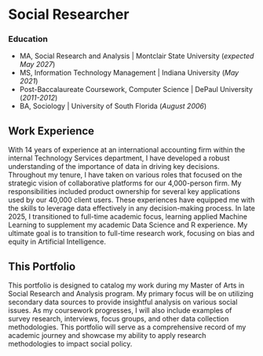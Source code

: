 # Social Researcher

### Education
- MA, Social Research and Analysis | Montclair State University (_expected May 2027_)
- MS, Information Technology Management | Indiana University (_May 2021_)
- Post-Baccalaureate Coursework, Computer Science | DePaul University (_2011-2012_)
- BA, Sociology | University of South Florida (_August 2006_)

## Work Experience
With 14 years of experience at an international accounting firm within the internal Technology Services department, I have developed a robust understanding of the importance of data in driving key decisions. Throughout my tenure, I have taken on various roles that focused on the strategic vision of collaborative platforms for our 4,000-person firm. My responsibilities included product ownership for several key applications used by our 40,000 client users. These experiences have equipped me with the skills to leverage data effectively in any decision-making process. In late 2025, I transitioned to full-time academic focus, learning applied Machine Learning to supplement my academic Data Science and R experience. My ultimate goal is to transition to full-time research work, focusing on bias and equity in Artificial Intelligence.

## This Portfolio
This portfolio is designed to catalog my work during my Master of Arts in Social Research and Analysis program. My primary focus will be on utilizing secondary data sources to provide insightful analysis on various social issues. As my coursework progresses, I will also include examples of survey research, interviews, focus groups, and other data collection methodologies. This portfolio will serve as a comprehensive record of my academic journey and showcase my ability to apply research methodologies to impact social policy.
